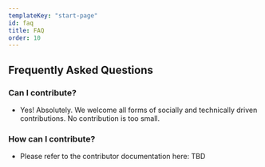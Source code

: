 ```yaml
---
templateKey: "start-page"
id: faq
title: FAQ
order: 10
---
```


## Frequently Asked Questions




### Can I contribute?

+ Yes! Absolutely. We welcome all forms of socially and technically driven contributions. No contribution is too small. 

### How can I contribute?

+ Please refer to the contributor documentation here: TBD
